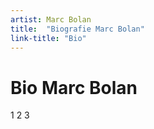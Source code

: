 ```yaml
---
artist: Marc Bolan
title:  "Biografie Marc Bolan"
link-title: "Bio"
---
```


# Bio Marc Bolan

1 2 3
